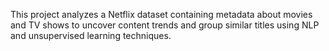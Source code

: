 This project analyzes a Netflix dataset containing metadata about movies and TV shows to uncover content trends and group similar titles using NLP and unsupervised learning techniques.
